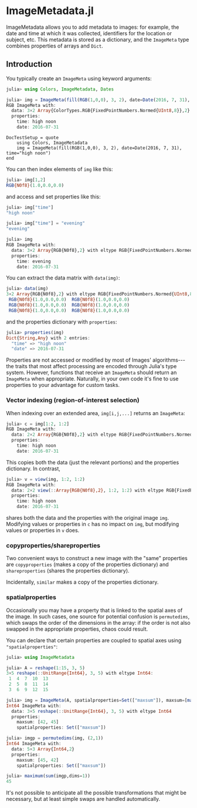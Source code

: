 # ImageMetadata.jl

ImageMetadata allows you to add metadata to images: for example, the date
and time at which it was collected, identifiers for the location or
subject, etc. This metadata is stored as a dictionary, and the
`ImageMeta` type combines properties of arrays and `Dict`.

## Introduction

You typically create an `ImageMeta` using keyword arguments:

```julia
julia> using Colors, ImageMetadata, Dates

julia> img = ImageMeta(fill(RGB(1,0,0), 3, 2), date=Date(2016, 7, 31), time="high noon")
RGB ImageMeta with:
  data: 3×2 Array{ColorTypes.RGB{FixedPointNumbers.Normed{UInt8,8}},2}
  properties:
    time: high noon
    date: 2016-07-31
```

```@meta
DocTestSetup = quote
    using Colors, ImageMetadata
    img = ImageMeta(fill(RGB(1,0,0), 3, 2), date=Date(2016, 7, 31), time="high noon")
end
```

You can then index elements of `img` like this:

```julia
julia> img[1,2]
RGB{N0f8}(1.0,0.0,0.0)
```

and access and set properties like this:

```julia
julia> img["time"]
"high noon"

julia> img["time"] = "evening"
"evening"

julia> img
RGB ImageMeta with:
  data: 3×2 Array{RGB{N0f8},2} with eltype RGB{FixedPointNumbers.Normed{UInt8,8}}
  properties:
    time: evening
    date: 2016-07-31
```

You can extract the data matrix with `data(img)`:

```julia
julia> data(img)
3×2 Array{RGB{N0f8},2} with eltype RGB{FixedPointNumbers.Normed{UInt8,8}}:
 RGB{N0f8}(1.0,0.0,0.0)  RGB{N0f8}(1.0,0.0,0.0)
 RGB{N0f8}(1.0,0.0,0.0)  RGB{N0f8}(1.0,0.0,0.0)
 RGB{N0f8}(1.0,0.0,0.0)  RGB{N0f8}(1.0,0.0,0.0)
```

and the properties dictionary with `properties`:

```julia
julia> properties(img)
Dict{String,Any} with 2 entries:
  "time" => "high noon"
  "date" => 2016-07-31
```

Properties are not accessed or modified by most of Images'
algorithms---the traits that most affect processing are encoded
through Julia's type system.  However, functions that receive an
`ImageMeta` should return an `ImageMeta` when appropriate. Naturally,
in your own code it's fine to use properties to your advantage for
custom tasks.

### Vector indexing (region-of-interest selection)

When indexing over an extended area, `img[i,j,...]` returns an `ImageMeta`:

```julia
julia> c = img[1:2, 1:2]
RGB ImageMeta with:
  data: 2×2 Array{RGB{N0f8},2} with eltype RGB{FixedPointNumbers.Normed{UInt8,8}}
  properties:
    time: high noon
    date: 2016-07-31
```

This copies both the data (just the relevant portions) and the properties dictionary. In contrast,

```julia
julia> v = view(img, 1:2, 1:2)
RGB ImageMeta with:
  data: 2×2 view(::Array{RGB{N0f8},2}, 1:2, 1:2) with eltype RGB{FixedPointNumbers.Normed{UInt8,8}}
  properties:
    time: high noon
    date: 2016-07-31
```

shares both the data and the properties with the original image
`img`. Modifying values or properties in `c` has no impact on `img`,
but modifying values or properties in `v` does.


### copyproperties/shareproperties

Two convenient ways to construct a new image with the "same"
properties are `copyproperties` (makes a copy of the properties
dictionary) and `shareproperties` (shares the properties dictionary).

Incidentally, `similar` makes a copy of the properties dictionary.

### spatialproperties

Occasionally you may have a property that is linked to the spatial
axes of the image. In such cases, one source for potential confusion
is `permutedims`, which swaps the order of the dimensions in the
array: if the order is not also swapped in the appropriate properties,
chaos could result.

You can declare that certain properties are coupled to spatial axes
using `"spatialproperties"`:

```julia
julia> using ImageMetadata

julia> A = reshape(1:15, 3, 5)
3×5 reshape(::UnitRange{Int64}, 3, 5) with eltype Int64:
 1  4  7  10  13
 2  5  8  11  14
 3  6  9  12  15

julia> img = ImageMeta(A, spatialproperties=Set(["maxsum"]), maxsum=[maximum(sum(A,dims=1)), maximum(sum(A,dims=2))])
Int64 ImageMeta with:
  data: 3×5 reshape(::UnitRange{Int64}, 3, 5) with eltype Int64
  properties:
    maxsum: [42, 45]
    spatialproperties: Set(["maxsum"])

julia> imgp = permutedims(img, (2,1))
Int64 ImageMeta with:
  data: 5×3 Array{Int64,2}
  properties:
    maxsum: [45, 42]
    spatialproperties: Set(["maxsum"])

julia> maximum(sum(imgp,dims=1))
45
```

It's not possible to anticipate all the possible transformations that
might be necessary, but at least simple swaps are handled automatically.
